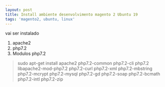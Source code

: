 ```yaml
---
layout: post
title: Install ambiente desenvolvimento magento 2 Ubuntu 19
tags: 'magento2, ubuntu, linux'
---
```

vai ser instalado 

1. apache2
2. php7.2
3. Modulos php7.2

> sudo apt-get install apache2 php7.2-common php7.2-cli php7.2 libapache2-mod-php7.2 php7.2-curl php7.2-xml php7.2-mbstring php7.2-mcrypt php7.2-mysql php7.2-gd php7.2-soap php7.2-bcmath php7.2-intl php7.2-zip
